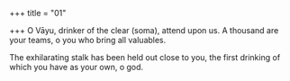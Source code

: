 +++
title = "01"

+++
O Vāyu, drinker of the clear (soma), attend upon us. A thousand are  your teams, o you who bring all valuables.  

The exhilarating stalk has been held out close to you, the first drinking  of which you have as your own, o god.  